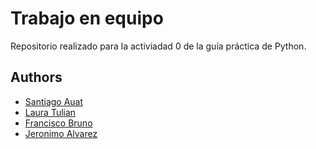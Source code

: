 # Trabajo en equipo

Repositorio realizado para la activiadad 0 de la guía práctica de Python.


## Authors

- [Santiago Auat](https://github.com/santiauat)
- [Laura Tulian](https://www.github.com/lauratulian)
- [Francisco Bruno](https://github.com/FranciscoBr16)
- [Jeronimo Alvarez](https://github.com/roscoe01)
